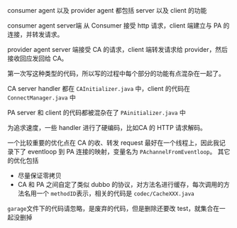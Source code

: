 consumer agent 以及 provider agent 都包括 server 以及 client 的功能

consumer agent server端 从 Consumer 接受 http 请求，client 端建立与 PA 的连接，并转发请求。


provider agent  server 端接受 CA 的请求，client 端转发请求给 provider，然后接收回应发回给 CA。
 
 
第一次写这种类型的代码，所以写的过程中每个部分的功能有点混杂在一起了。  

CA server handler 都在 `CAInitializer.java` 中，client 的代码在 `ConnectManager.java` 中

PA server 和 client 的代码都被混杂在了 `PAinitializer.java` 中



为追求速度，一些 handler 进行了硬编码，比如CA 的 HTTP 请求解码。


一个比较重要的优化点在 CA 的收、转发 request 最好在一个线程上，因此我记录下了 eventloop 到 PA 连接的映射，变量名为 `PAchannelFromEventloop`。
其它的优化包括 
* 尽量保证零拷贝
* CA 和  PA 之间自定了类似 dubbo 的协议，对方法名进行缓存，每次调用的方法名用一个 `methodID`表示，相关的代码是 `codec/CacheXXX.java`



`garage`文件下的代码请忽略，是废弃的代码，但是删除还要改 test，就集合在一起没删掉